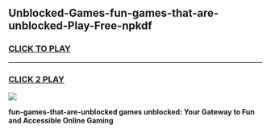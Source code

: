 
## Unblocked-Games-fun-games-that-are-unblocked-Play-Free-npkdf
<h3>
<a href="https://premium76.site?title=fun-games-that-are-unblocked&ref=18A">CLICK TO PLAY</a></h3>
<hr>

<h3>
<a href="https://premium76.site?title=fun-games-that-are-unblocked&ref=18A">CLICK 2 PLAY</a>
  
</h3>

<a href="https://premium76.site?title=fun-games-that-are-unblocked&ref=18A"><img src="https://clearcache.store/games.png"></a>


**fun-games-that-are-unblocked games unblocked: Your Gateway to Fun and Accessible Online Gaming**
